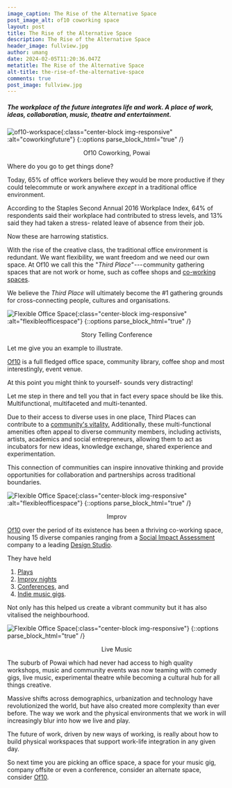 ```yaml
---
image_caption: The Rise of the Alternative Space
post_image_alt: of10 coworking space
layout: post
title: The Rise of the Alternative Space
description: The Rise of the Alternative Space
header_image: fullview.jpg
author: umang
date: 2024-02-05T11:20:36.047Z
metatitle: The Rise of the Alternative Space
alt-title: the-rise-of-the-alternative-space
comments: true
post_image: fullview.jpg
---
```

##### The workplace of the future integrates life and work. A place of work, ideas, collaboration, music, theatre and entertainment.

![of10-workspace](https://cdn-images-1.medium.com/max/640/1*lwIcDYXf2YUOjDPT6D0MHA.jpeg){:class="center-block img-responsive" :alt="coworkingfuture"}
{::options parse_block_html="true" /}

<p style="text-align: center;">Of10 Coworking, Powai</p>

Where do you go to get things done?

Today, 65% of office workers believe they would be more productive if they could telecommute or work anywhere *except* in a traditional office environment.

According to the Staples Second Annual 2016 Workplace Index, 64% of respondents said their workplace had contributed to stress levels, and 13% said they had taken a stress- related leave of absence from their job.

Now these are harrowing statistics.

With the rise of the creative class, the traditional office environment is redundant. We want flexibility, we want freedom and we need our own space. At Of10 we call this the "*Third Place"* --- community gathering spaces that are not work or home, such as coffee shops and [co-working spaces](https://www.of10.in/).

We believe the *Third Place* will ultimately become the #1 gathering grounds for cross-connecting people, cultures and organisations.

![Flexible Office Space](https://cdn-images-1.medium.com/max/640/1*i21jNicnC3pkozFaJ_Zk-g.jpeg){:class="center-block img-responsive" :alt="flexibleofficespace"}
{::options parse_block_html="true" /}

<p style="text-align: center;">Story Telling Conference</p>

Let me give you an example to illustrate.

[Of10](http://www.of10.in) is a full fledged office space, community library, coffee shop and most interestingly, event venue.

At this point you might think to yourself- sounds very distracting!

Let me step in there and tell you that in fact every space should be like this. Multifunctional, multifaceted and multi-tenanted.

Due to their access to diverse uses in one place, Third Places can contribute to a [community's vitality.](http://crcresearch.org/vitality/vitality) Additionally, these multi-functional amenities often appeal to diverse community members, including activists, artists, academics and social entrepreneurs, allowing them to act as incubators for new ideas, knowledge exchange, shared experience and experimentation.

This connection of communities can inspire innovative thinking and provide opportunities for collaboration and partnerships across traditional boundaries.

![Flexible Office Space](https://cdn-images-1.medium.com/max/640/1*2Hpr2NDYD97JRGwysFlvUw.jpeg){:class="center-block img-responsive" :alt="flexibleofficespace"}
{::options parse_block_html="true" /}

<p style="text-align: center;">Improv</p>

[Of10](http://www.of10.in) over the period of its existence has been a thriving co-working space, housing 15 diverse companies ranging from a [Social Impact Assessment](http://the4thwheel.com) company to a leading [Design Studio](http://zeuxinnovation.com).

They have held

1. [Plays](https://www.facebook.com/events/494278954281115/)
2. [Improv nights](https://www.facebook.com/events/2018587701751833/)
3. [Conferences](https://www.facebook.com/events/306721846459325/), and
4. [Indie music gigs](https://www.facebook.com/events/174086289830085/).

Not only has this helped us create a vibrant community but it has also vitalised the neighbourhood.

![Flexible Office Space](https://cdn-images-1.medium.com/max/640/1*zsjzzKGbxIQJcsDIMb4Kww.jpeg){:class="center-block img-responsive"}
{::options parse_block_html="true" /}

<p style="text-align: center;">Live Music</p>

The suburb of Powai which had never had access to high quality workshops, music and community events was now teaming with comedy gigs, live music, experimental theatre while becoming a cultural hub for all things creative.

Massive shifts across demographics, urbanization and technology have revolutionized the world, but have also created more complexity than ever before. The way we work and the physical environments that we work in will increasingly blur into how we live and play.

The future of work, driven by new ways of working, is really about how to build physical workspaces that support work-life integration in any given day.

So next time you are picking an office space, a space for your music gig, company offsite or even a conference, consider an alternate space, consider [Of10](http://www.of10.in).